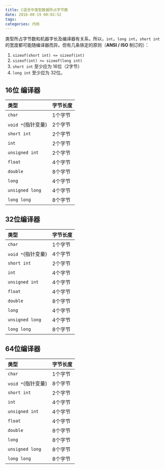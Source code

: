 ```yaml
---
title: C语言中类型数据所占字节数
date: 2016-08-19 00:02:52
tags:
categories: 内核
---
```


类型所占字节数和机器字长及编译器有关系，所以，`int`，`long int`，`short int`的宽度都可能随编译器而异。但有几条铁定的原则（**ANSI / ISO** 制订的）：

1. `sizeof(short int) <= sizeof(int)`
2. `sizeof(int) <= sizeof(long int)`
3. `short int` 至少应为 16位（2字节）
4. `long int` 至少应为 32位。


## 16位 编译器

| 类型               | 字节长度 |
|:------------------|---------|
|`char`             | 1个字节  |
|`void *`(指针变量)  | 2个字节  |
|`short int`        | 2个字节  |
|`int`              | 2个字节  |
|`unsigned int`     | 2个字节  |
|`float`            | 4个字节  |
|`double`           | 8个字节  |
|`long`             | 4个字节  |
|`unsigned long`    | 4个字节  |
|`long long`        | 8个字节  |


## 32位编译器

| 类型               | 字节长度 |
|:------------------|---------|
|`char`             | 1个字节  |
|`void *`(指针变量)  | 4个字节  |
|`short int`        | 2个字节  |
|`int`              | 4个字节  |
|`unsigned int`     | 4个字节  |
|`float`            | 4个字节  |
|`double`           | 8个字节  |
|`long`             | 4个字节  |
|`unsigned long`    | 4个字节  |
|`long long`        | 8个字节  |


## 64位编译器

| 类型               | 字节长度 |
|:------------------|---------|
|`char`             | 1个字节  |
|`void *`(指针变量)  | 8个字节  |
|`short int`        | 2个字节  |
|`int`              | 4个字节  |
|`unsigned int`     | 4个字节  |
|`float`            | 4个字节  |
|`double`           | 8个字节  |
|`long`             | 8个字节  |
|`unsigned long`    | 8个字节  |
|`long long`        | 8个字节  |
